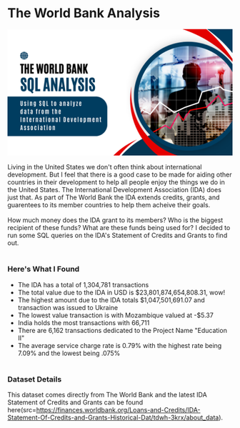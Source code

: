 # The World Bank Analysis <br>
<img src="The World Bank.png?raw=true"/> <br>

Living in the United States we don't often think about international development. But I feel that there is a good case to be made for aiding other countries in their development to help all people enjoy the things we do in the United States. The International Development Association (IDA) does just that. As part of The World Bank the IDA extends credits, grants, and guarentees to its member countries to help them acheive their goals. <br><br>
How much money does the IDA grant to its members? Who is the biggest recipient of these funds? What are these funds being used for? I decided to run some SQL queries on the IDA's Statement of Credits and Grants to find out. <br><br>

### Here's What I Found <br>
- The IDA has a total of 1,304,781 transactions
- The total value due to the IDA in USD is $23,801,874,654,808.31, wow!
- The highest amount due to the IDA totals $1,047,501,691.07 and transaction was issued to Ukraine
- The lowest value transaction is with Mozambique valued at -$5.37
- India holds the most transactions with 66,711
- There are 6,162 transactions dedicated to the Project Name "Education II"
- The average service charge rate is 0.79% with the highest rate being 7.09% and the lowest being .075%
<br><br>

### Dataset Details <br>
This dataset comes directly from The World Bank and the latest IDA Statement of Credits and Grants can be found here(src=https://finances.worldbank.org/Loans-and-Credits/IDA-Statement-Of-Credits-and-Grants-Historical-Dat/tdwh-3krx/about_data).


